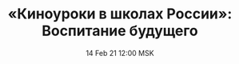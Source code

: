 ---
title: "«Киноуроки в школах России»: Воспитание будущего"
date: "14 Feb 21 12:00 MSK"
draft: false
speakers: ["aleksey-gorshkov"] 
--- 
